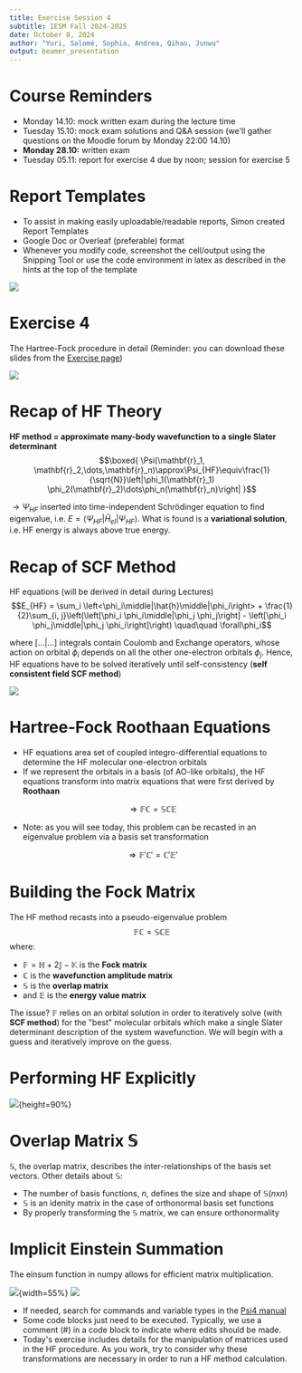 ```yaml
---
title: Exercise Session 4
subtitle: IESM Fall 2024-2025 
date: October 8, 2024  
author: "Yuri, Salomé, Sophia, Andrea, Qihao, Junwu" 
output: beamer_presentation
---
```


# Course Reminders
* Monday 14.10: mock written exam during the lecture time
* Tuesday 15.10: mock exam solutions and Q&A session (we'll gather questions on the Moodle forum by Monday 22:00 14.10)
* **Monday 28.10:** written exam
* Tuesday 05.11: report for exercise 4 due by noon; session for exercise 5

# Report Templates 
* To assist in making easily uploadable/readable reports, Simon created Report Templates 
* Google Doc or Overleaf (preferable) format
* Whenever you modify code, screenshot the cell/output using the Snipping Tool or use the code environment in latex as described in the hints at the top of the template

![](/data/iesm/img_slides/Ex4/report_template.png) 

# Exercise 4 
The Hartree-Fock procedure in detail
(Reminder: you can download these slides from the [Exercise page](https://lcbc-epfl.github.io/iesm-public/Exercises/Ex4/IESM_Ex4b.html))

![](/data/iesm/img_slides/Ex4/ex4_goals.png) 

# Recap of HF Theory
**HF method = approximate many-body wavefunction to a single Slater determinant**
$$\boxed{ \Psi(\mathbf{r}_1, \mathbf{r}_2,\dots,\mathbf{r}_n)\approx\Psi_{HF}\equiv\frac{1}{\sqrt{N}}\left|\phi_1(\mathbf{r}_1) \phi_2(\mathbf{r}_2)\dots\phi_n(\mathbf{r}_n)\right| }$$

$\rightarrow \Psi_{HF}$ inserted into time-independent Schrödinger equation to find eigenvalue, i.e. $E = \left<\Psi_{HF}\middle|\hat{H}_{el}\middle|\Psi_{HF}\right>$. What is found is a **variational solution**, i.e. HF energy is always above true energy.

# Recap of SCF Method

HF equations (will be derived in detail during Lectures)
$$E_{HF} = \sum_i \left<\phi_i\middle|\hat{h}\middle|\phi_i\right> + \frac{1}{2}\sum_{i, j}\left(\left[\phi_i \phi_i\middle|\phi_j \phi_j\right] - \left[\phi_i \phi_j\middle|\phi_j \phi_i\right]\right) \quad\quad \forall\phi_i$$

where $\left[\dots\middle|\dots\right]$ integrals contain Coulomb and Exchange operators, whose action on orbital $\phi_i$ depends on all the other one-electron orbitals $\phi_j$. Hence, HF equations have to be solved iteratively until self-consistency (**self consistent field SCF method**)

![](/data/iesm/img_slides/Ex3/SCF_cycle.png)

# Hartree-Fock Roothaan Equations

* HF equations area set of coupled integro-differential equations to determine the HF molecular one-electron orbitals
* If we represent the orbitals in a basis (of AO-like orbitals), the HF equations transform into matrix equations that were first derived by **Roothaan**

$$\Rightarrow\mathbb{F}\mathbb{C}=\mathbb{S}\mathbb{C}\mathbb{E}$$

* Note: as you will see today, this problem can be recasted in an eigenvalue problem via a basis set transformation

$$\Rightarrow\mathbb{F}'\mathbb{C}'=\mathbb{C}'\mathbb{E}'$$

# Building the Fock Matrix
The HF method recasts into a pseudo-eigenvalue problem 
$$\mathbb{F}\mathbb{C}=\mathbb{S}\mathbb{C}\mathbb{E}$$
where: 

* $\mathbb{F} = \mathbb{H} + 2\mathbb{J} - \mathbb{K}$ is the **Fock matrix**
* $\mathbb{C}$ is the **wavefunction amplitude matrix**
* $\mathbb{S}$ is the **overlap matrix**
* and $\mathbb{E}$ is the **energy value matrix** 

The issue? $\mathbb{F}$ relies on an orbital solution in order to iteratively solve (with **SCF method**) for the "best" molecular orbitals which make a single Slater determinant description of the system wavefunction. We will begin with a guess and iteratively improve on the guess. 

# Performing HF Explicitly

![](/data/iesm/img_slides/Ex4/hf_cycle.png){height=90%}

# Overlap Matrix $\mathbb{S}$
$\mathbb{S}$, the overlap matrix, describes the inter-relationships of the basis set vectors. Other details about $\mathbb{S}$:

* The number of basis functions, $n$, defines the size and shape of $\mathbb{S}$($n$x$n$)
* $\mathbb{S}$ is an idenity matrix in the case of orthonormal basis set functions 
* By properly transforming the $\mathbb{S}$ matrix, we can ensure orthonormality 

# Implicit Einstein Summation
The einsum function in numpy allows for efficient matrix multiplication.

![](/data/iesm/img_slides/Ex4/summation.png){width=55%}
![](/data/iesm/img_slides/Ex4/einsum_examples.png)


* If needed, search for commands and variable types in the [Psi4 manual](https://psicode.org/psi4manual/master/index.html) 
* Some code blocks just need to be executed. Typically, we use a comment (#) in a code block to indicate where edits should be made. 
* Today's exercise includes details for the manipulation of matrices used in the HF procedure. As you work, try to consider why these transformations are necessary in order to run a HF method calculation. 
